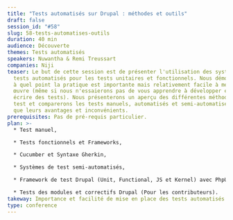 ```yaml
---
title: "Tests automatisés sur Drupal : méthodes et outils"
draft: false
session_id: "#58"
slug: 58-tests-automatises-outils
duration: 40 min
audience: Découverte
themes: Tests automatisés
speakers: Nuwantha & Remi Treussart
companies: Niji
teaser: Le but de cette session est de présenter l'utilisation des systèmes de
  tests automatisés pour les tests unitaires et fonctionnels. Nous démontrerons
  à quel point la pratique est importante mais relativement facile à mettre en
  œuvre (même si nous n'essaierons pas de vous apprendre à développer et à
  écrire des tests). Nous présenterons un aperçu des différentes méthodes de
  test et comparerons les tests manuels, automatisés et semi-automatisés ainsi
  que leurs avantages et inconvénients.
prerequisites: Pas de pré-requis particulier.
plan: >-
  * Test manuel,

  * Tests fonctionnels et Frameworks,

  * Cucumber et Syntaxe Gherkin,

  * Systèmes de test semi-automatisés,

  * Framework de test Drupal (Unit, Functional, JS et Kernel) avec PhpUnit et Behat/Mink,

  * Tests des modules et correctifs Drupal (Pour les contributeurs).
takeway: Importance et facilité de mise en place des tests automatisés.
type: conference
---
```

